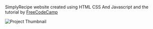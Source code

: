 SimplyRecipe website created using HTML CSS And Javascript and the tutorial by <a href="https://youtu.be/-8LTPIJBGwQ">FreeCodeCamp</a>

![Project Thumbnail](./thumbnail.jpg)
